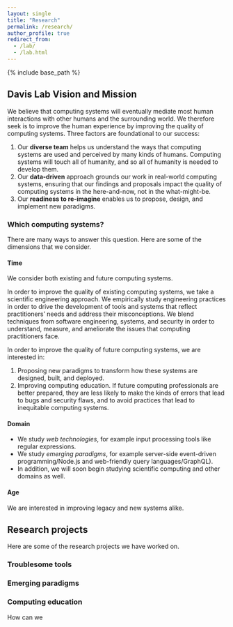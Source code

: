 ```yaml
---
layout: single
title: "Research"
permalink: /research/
author_profile: true
redirect_from: 
  - /lab/
  - /lab.html
---
```


{% include base_path %}

## Davis Lab Vision and Mission

We believe that computing systems will eventually mediate most human interactions with other humans and the surrounding world.
We therefore seek is to improve the human experience by improving the quality of computing systems.
Three factors are foundational to our success:

1. Our **diverse team** helps us understand the ways that computing systems are used and perceived by many kinds of humans. Computing systems will touch all of humanity, and so all of humanity is needed to develop them.
2. Our **data-driven** approach grounds our work in real-world computing systems, ensuring that our findings and proposals impact the quality of computing systems in the here-and-now, not in the what-might-be.
3. Our **readiness to re-imagine** enables us to propose, design, and implement new paradigms.

### Which computing systems?

There are many ways to answer this question. Here are some of the dimensions that we consider.

#### Time

We consider both existing and future computing systems.

In order to improve the quality of existing computing systems, we take a scientific engineering approach. We empirically study engineering practices in order to drive the development of tools and systems that reflect practitioners’ needs and address their misconceptions. We blend techniques from software engineering, systems, and security in order to understand, measure, and ameliorate the issues that computing practitioners face.

In order to improve the quality of future computing systems, we are interested in:

1. Proposing new paradigms to transform how these systems are designed, built, and deployed.
2. Improving computing education. If future computing professionals are better prepared, they are less likely to make the kinds of errors that lead to bugs and security flaws, and to avoid practices that lead to inequitable computing systems.

#### Domain

- We study *web technologies*, for example input processing tools like regular expressions.
- We study *emerging paradigms*, for example server-side event-driven programming/Node.js and web-friendly query languages/GraphQL).
- In addition, we will soon begin studying scientific computing and other domains as well.

#### Age

We are interested in improving legacy and new systems alike.

## Research projects

Here are some of the research projects we have worked on.

### Troublesome tools

### Emerging paradigms

### Computing education

How can we